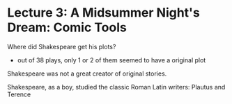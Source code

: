 # Lecture 3: A Midsummer Night's Dream: Comic Tools

Where did Shakespeare get his plots?

- out of 38 plays, only 1 or 2 of them seemed to have a original plot

Shakespeare was not a great creator of original stories.

Shakespeare, as a boy, studied the classic Roman Latin writers: Plautus and Terence

